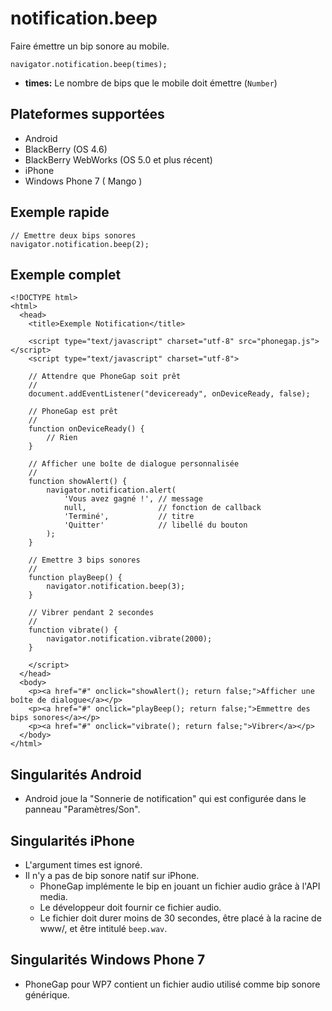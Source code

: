 notification.beep
=================

Faire émettre un bip sonore au mobile.

    navigator.notification.beep(times);

- __times:__ Le nombre de bips que le mobile doit émettre (`Number`)

Plateformes supportées
----------------------

- Android
- BlackBerry (OS 4.6)
- BlackBerry WebWorks (OS 5.0 et plus récent)
- iPhone
- Windows Phone 7 ( Mango )

Exemple rapide
--------------

    // Emettre deux bips sonores
    navigator.notification.beep(2);

Exemple complet
---------------

    <!DOCTYPE html>
    <html>
      <head>
        <title>Exemple Notification</title>

        <script type="text/javascript" charset="utf-8" src="phonegap.js"></script>
        <script type="text/javascript" charset="utf-8">

        // Attendre que PhoneGap soit prêt
        //
        document.addEventListener("deviceready", onDeviceReady, false);

        // PhoneGap est prêt
        //
        function onDeviceReady() {
            // Rien
        }

        // Afficher une boîte de dialogue personnalisée
        //
        function showAlert() {
		    navigator.notification.alert(
		        'Vous avez gagné !', // message
		        null,                // fonction de callback
		        'Terminé',           // titre
		        'Quitter'            // libellé du bouton
		    );
        }

        // Emettre 3 bips sonores
        //
        function playBeep() {
            navigator.notification.beep(3);
        }

        // Vibrer pendant 2 secondes
        //
        function vibrate() {
            navigator.notification.vibrate(2000);
        }

        </script>
      </head>
      <body>
        <p><a href="#" onclick="showAlert(); return false;">Afficher une boîte de dialogue</a></p>
        <p><a href="#" onclick="playBeep(); return false;">Emmettre des bips sonores</a></p>
        <p><a href="#" onclick="vibrate(); return false;">Vibrer</a></p>
      </body>
    </html>

Singularités Android
--------------------

- Android joue la "Sonnerie de notification" qui est configurée dans le panneau "Paramètres/Son".

Singularités iPhone
-------------------

- L'argument times est ignoré.
- Il n'y a pas de bip sonore natif sur iPhone.
  - PhoneGap implémente le bip en jouant un fichier audio grâce à l'API media.
  - Le développeur doit fournir ce fichier audio.
  - Le fichier doit durer moins de 30 secondes, être placé à la racine de www/, et être intitulé `beep.wav`.

Singularités Windows Phone 7
----------------------------

- PhoneGap pour WP7 contient un fichier audio utilisé comme bip sonore générique. 
